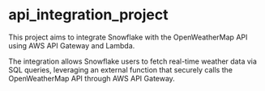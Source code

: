 # api_integration_project

This project aims to integrate Snowflake with the OpenWeatherMap API using AWS API Gateway and Lambda. 

The integration allows Snowflake users to fetch real-time weather data via SQL queries, leveraging an external function that securely calls the OpenWeatherMap API through AWS API Gateway.
